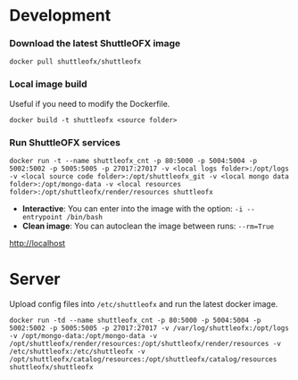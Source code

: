 Development
===========

### Download the latest ShuttleOFX image

```
docker pull shuttleofx/shuttleofx
```

### Local image build

Useful if you need to modify the Dockerfile.

```
docker build -t shuttleofx <source folder>
```

### Run ShuttleOFX services

```
docker run -t --name shuttleofx_cnt -p 80:5000 -p 5004:5004 -p 5002:5002 -p 5005:5005 -p 27017:27017 -v <local logs folder>:/opt/logs -v <local source code folder>:/opt/shuttleofx_git -v <local mongo data folder>:/opt/mongo-data -v <local resources folder>:/opt/shuttleofx/render/resources shuttleofx
```

 - **Interactive**: You can enter into the image with the option: ```-i --entrypoint /bin/bash```
 - **Clean image**: You can autoclean the image between runs: ```--rm=True```

[http://localhost](http://localhost)

Server
======

Upload config files into `/etc/shuttleofx` and run the latest docker image.

```
docker run -td --name shuttleofx_cnt -p 80:5000 -p 5004:5004 -p 5002:5002 -p 5005:5005 -p 27017:27017 -v /var/log/shuttleofx:/opt/logs -v /opt/mongo-data:/opt/mongo-data -v /opt/shuttleofx/render/resources:/opt/shuttleofx/render/resources -v /etc/shuttleofx:/etc/shuttleofx -v /opt/shuttleofx/catalog/resources:/opt/shuttleofx/catalog/resources shuttleofx/shuttleofx
```
